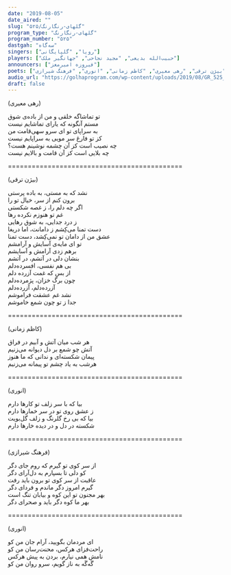 ```yaml
---
date: "2019-08-05"
date_aired: ""
slug: "گلهای-رنگارنگ/۵۲۵"
program_type: "گلهای-رنگارنگ"
program_number: "۵۲۵"
dastgah: "سه‌گاه"
singers: ["رویا", "گلپایگانی"]
players: ["حبیب‌الله بدیعی", "مجید نجاحی", "جهانگیر ملک"]
announcers: ["فیروزه امیرمعز"]
poets: ["بیژن ترقی", "رهی معیری", "کاظم زمانی", "انوری", "فرهنگ شیرازی"]
audio_url: "https://golhaprogram.com/wp-content/uploads/2019/08/GR_525_Roya_Golpayegani.mp3"
draft: false
---
```


(رهی معیری)  

تو تماشاگه خلقی و من از باده‌ی شوق  
مستم آنگونه که یارای تماشایم نیست  
به سراپای تو ای سرو سهی‌قامت من  
کز تو فارغ سر مویی به سراپایم نیست  
چه نصیب است کز آن چشمه نوشینم هست؟  
چه بلایی است کز آن قامت و بالایم نیست  

============================================  

(بیژن ترقی)  

نشد که به مستی، به باده پرستی  
برون كنم از سر، خیال تو را  
اگر چه دلم را، ز غصه شکستی  
غم تو هنوزم نکرده رها  
ز درد جدایی، به شوق رهایی  
دست تمنا می‌کِشم ز دامانت، اما دریغا  
عشق من از دامان تو نمی‌کِشد، دست تمنا  
تو ای مایه‌ی آسایش و آرامشم  
برهم زدی آرامش و آسایشم  
بنشان دلی در آتشم، در آتشم  
بی هم نفسی، افسرده‌دلم  
از بس كه غمت آزرده دلم  
چون برگ خزان، پژمرده‌دلم  
آزرده‌دلم، آزرده‌دلم  
نشد غم عشقت فراموشم  
جدا ز تو چون شمع خاموشم  

============================================  

(کاظم زمانی)  

هر شب میان آتش و آبیم در فراق  
آتش چو شمع بر دل دیوانه می‌زنیم  
پیمان شکسته‌ای و ندانی که ما هنوز  
هرشب به یاد چشم تو پیمانه می‌زنیم  

============================================  

(انوری)  

بیا که با سر زلف تو کارها دارم  
ز عشق روی تو در سر خمارها دارم  
بیا که بی رخ گلرنگ و زلف گل‌بویت  
شکسته در دل و در دیده خارها دارم  

============================================  

(فرهنگ شیرازی)  

از سر کوی تو گیرم که روم جای دگر  
کو دلی تا بسپارم به دل‌آرای دگر  
عاقبت از سر کوی تو برون باید رفت  
گیرم امروز دگر ماندم و فردای دگر  
بهر مجنون تو این کوه و بیابان تنگ است  
بهر ما کوه دگر باید و صحرای دگر  

============================================  

(انوری)  

ای مردمان بگویید، آرام جان من کو  
راحت‌فزای هرکس، محنت‌رسان من کو  
نامش همی نیارم، بردن به پیش هرکس  
گَه‌گَه به ناز گویم، سرو روان من کو  
